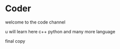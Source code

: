 # Coder

welcome to the code channel

u will learn here
c++
python
and many more language


final copy
